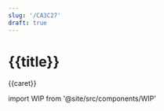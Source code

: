 ```yaml
---
slug: '/CA3C27'
draft: true
---
```


# {{title}}

{{caret}}

import WIP from '@site/src/components/WIP'

<WIP />
